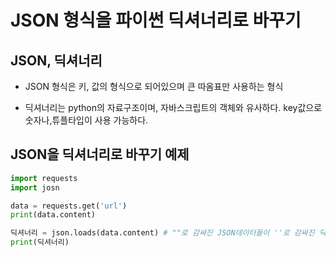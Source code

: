 # JSON 형식을 파이썬 딕셔너리로 바꾸기

## JSON, 딕셔너리

- JSON 형식은 키, 값의 형식으로 되어있으며 큰 따옴표만 사용하는 형식

- 딕셔너리는 python의 자료구조이며, 자바스크립트의 객체와 유사하다.
  key값으로 숫자나,튜플타입이 사용 가능하다.

## JSON을 딕셔너리로 바꾸기 예제

```python
import requests
import josn

data = requests.get('url')
print(data.content)

딕셔너리 = json.loads(data.content) # ""로 감싸진 JSON데이터들이 ''로 감싸진 딕셔너리 형태로 변환됌
print(딕셔너리)

```

